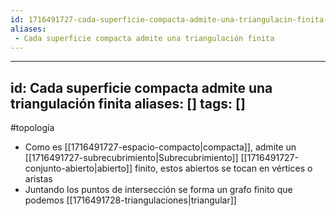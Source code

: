 ```yaml
---
id: 1716491727-cada-superficie-compacta-admite-una-triangulacin-finita
aliases:
 - Cada superficie compacta admite una triangulación finita
---
```


---
id: Cada superficie compacta admite una triangulación finita
aliases: []
tags: []
---

#topología 

- Como es [[1716491727-espacio-compacto|compacta]], admite un [[1716491727-subrecubrimiento|Subrecubrimiento]] [[1716491727-conjunto-abierto|abierto]] finito, estos abiertos se tocan en vértices o aristas
- Juntando los puntos de intersección se forma un grafo finito que podemos [[1716491728-triangulaciones|triangular]]
